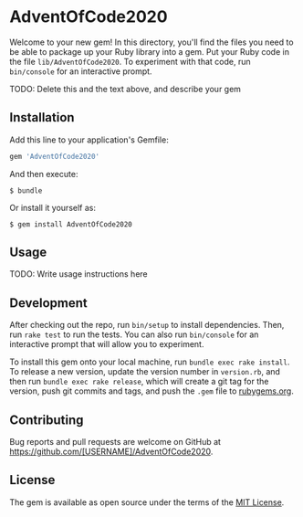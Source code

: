 # AdventOfCode2020

Welcome to your new gem! In this directory, you'll find the files you need to be able to package up your Ruby library into a gem. Put your Ruby code in the file `lib/AdventOfCode2020`. To experiment with that code, run `bin/console` for an interactive prompt.

TODO: Delete this and the text above, and describe your gem

## Installation

Add this line to your application's Gemfile:

```ruby
gem 'AdventOfCode2020'
```

And then execute:

    $ bundle

Or install it yourself as:

    $ gem install AdventOfCode2020

## Usage

TODO: Write usage instructions here

## Development

After checking out the repo, run `bin/setup` to install dependencies. Then, run `rake test` to run the tests. You can also run `bin/console` for an interactive prompt that will allow you to experiment.

To install this gem onto your local machine, run `bundle exec rake install`. To release a new version, update the version number in `version.rb`, and then run `bundle exec rake release`, which will create a git tag for the version, push git commits and tags, and push the `.gem` file to [rubygems.org](https://rubygems.org).

## Contributing

Bug reports and pull requests are welcome on GitHub at https://github.com/[USERNAME]/AdventOfCode2020.


## License

The gem is available as open source under the terms of the [MIT License](http://opensource.org/licenses/MIT).

